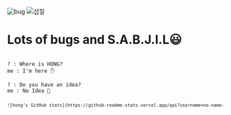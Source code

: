 
![bug](https://user-images.githubusercontent.com/37925591/111727635-988d0d80-88ae-11eb-966c-e75562e6f2e7.gif)
![삽질](https://user-images.githubusercontent.com/37925591/111745317-c3d42480-88cf-11eb-82f7-de1c185a2e86.gif)

# Lots of bugs and S.A.B.J.I.L😃

<pre><code>
? : Where is HONG?
me : I'm here ✋

? : Do you have an idea?
me : No Idea 🤯
<code><pre>  
![hong's GitHub stats](https://github-readme-stats.vercel.app/api?username=no-name-no-idea&show_icons=true)
